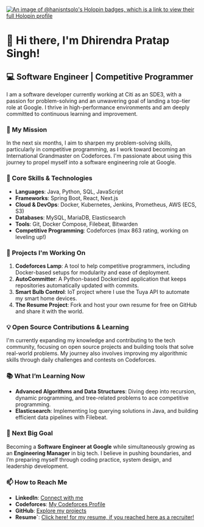 [![An image of @hanisntsolo's Holopin badges, which is a link to view their full Holopin profile](https://holopin.me/hanisntsolo)](https://holopin.io/@hanisntsolo)
# 👋 Hi there, I'm Dhirendra Pratap Singh!

## 💻 Software Engineer | Competitive Programmer 

I am a software developer currently working at Citi as an SDE3, with a passion for problem-solving and an unwavering goal of landing a top-tier role at Google. I thrive in high-performance environments and am deeply committed to continuous learning and improvement.

### 🚀 My Mission
In the next six months, I aim to sharpen my problem-solving skills, particularly in competitive programming, as I work toward becoming an International Grandmaster on Codeforces. I'm passionate about using this journey to propel myself into a software engineering role at Google.

### 🌟 Core Skills & Technologies
- **Languages**: Java, Python, SQL, JavaScript
- **Frameworks**: Spring Boot, React, Next.js
- **Cloud & DevOps**: Docker, Kubernetes, Jenkins, Prometheus, AWS (ECS, S3)
- **Databases**: MySQL, MariaDB, Elasticsearch
- **Tools**: Git, Docker Compose, Filebeat, Bitwarden
- **Competitive Programming**: Codeforces (max 863 rating, working on leveling up!)

### 🔧 Projects I'm Working On
1. **Codeforces Lamp**: A tool to help competitive programmers, including Docker-based setups for modularity and ease of deployment.
2. **AutoCommitter**: A Python-based Dockerized application that keeps repositories automatically updated with commits.
3. **Smart Bulb Control**: IoT project where I use the Tuya API to automate my smart home devices.
4. **The Resume Project**: Fork and host your own resume for free on GitHub and share it with the world.

### 💡 Open Source Contributions & Learning
I'm currently expanding my knowledge and contributing to the tech community, focusing on open source projects and building tools that solve real-world problems. My journey also involves improving my algorithmic skills through daily challenges and contests on Codeforces.

### 📚 What I’m Learning Now
- **Advanced Algorithms and Data Structures**: Diving deep into recursion, dynamic programming, and tree-related problems to ace competitive programming.
- **Elasticsearch**: Implementing log querying solutions in Java, and building efficient data pipelines with Filebeat.

### 🎯 Next Big Goal
Becoming a **Software Engineer at Google** while simultaneously growing as an **Engineering Manager** in big tech. I believe in pushing boundaries, and I’m preparing myself through coding practice, system design, and leadership development.

### 📫 How to Reach Me
- **LinkedIn**: [Connect with me](https://www.linkedin.com/in/hanisntsolo/)
- **Codeforces**: [My Codeforces Profile](https://codeforces.com/profile/hanisntsolo)
- **GitHub**: [Explore my projects](https://github.com/hanisntsolo)
- **Resume`**: [Click here! for my resume, if you reached here as a recruiter!](https://resume.hanisntsolo.com)

